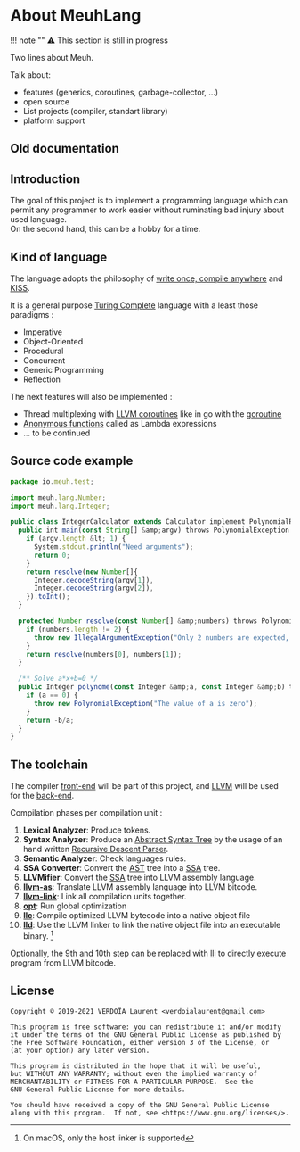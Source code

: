 # About MeuhLang

!!! note ""
    :warning: This section is still in progress

Two lines about Meuh.

Talk about:

- features (generics, coroutines, garbage-collector, ...)
- open source
- List projects (compiler, standart library)
- platform support




## Old documentation


## Introduction
The goal of this project is to implement a programming language which can permit any
programmer to work easier without ruminating bad injury about used language.  
On the second hand, this can be a hobby for a time.

## Kind of language

The language adopts the philosophy of [write once, compile anywhere][woca]
and [KISS][kiss].

It is a general purpose [Turing Complete][Turing] language with a least those paradigms :

- Imperative
- Object-Oriented
- Procedural
- Concurrent
- Generic Programming
- Reflection

The next features will also be implemented :

- Thread multiplexing with [LLVM coroutines][coroutines] like in go with the [goroutine][goroutine]
- [Anonymous functions][lambda] called as Lambda expressions
- ... to be continued

## Source code example

```javascript
package io.meuh.test;

import meuh.lang.Number;
import meuh.lang.Integer;

public class IntegerCalculator extends Calculator implement PolynomialResolver {
  public int main(const String[] &amp;argv) throws PolynomialException {
    if (argv.length &lt; 1) {
      System.stdout.println("Need arguments");
      return 0;
    }
    return resolve(new Number[]{
      Integer.decodeString(argv[1]),
      Integer.decodeString(argv[2]),
    }).toInt();
  }

  protected Number resolve(const Number[] &amp;numbers) throws PolynomialException {
    if (numbers.length != 2) {
      throw new IllegalArgumentException("Only 2 numbers are expected, not: " + numbers.length);
    }
    return resolve(numbers[0], numbers[1]);
  }

  /** Solve a*x+b=0 */
  public Integer polynome(const Integer &amp;a, const Integer &amp;b) throws PolynomialException {
    if (a == 0) {
      throw new PolynomialException("The value of a is zero");
    }
    return -b/a;
  }
}
```

## The toolchain

The compiler [front-end][front-end] will be part of this project, and [LLVM][llvm]
will be used for the [back-end][back-end].

Compilation phases per compilation unit :

1. **Lexical Analyzer**: Produce tokens.
2. **Syntax Analyzer**: Produce an [Abstract Syntax Tree][ast] by the usage of an hand written [Recursive Descent Parser][rdp].
3. **Semantic Analyzer**: Check languages rules.
4. **SSA Converter**: Convert the [AST][ast] tree into a [SSA][ssa] tree.
5. **LLVMifier**: Convert the [SSA][ssa] tree into LLVM assembly language.
6. **[llvm-as][llvm-as]**: Translate LLVM assembly language into LLVM bitcode.
7. **[llvm-link][llvm-link]**: Link all compilation units together.
8. **[opt][opt]**: Run global optimization
9. **[llc][llc]**: Compile optimized LLVM bytecode into a native object file
10. **[lld][lld]**: Use the LLVM linker to link the native object file into an executable binary. [^1]

Optionally, the 9th and 10th step can be replaced with [lli][lli] to directly execute program from LLVM bitcode.

## License

```plain
Copyright © 2019-2021 VERDOÏA Laurent <verdoialaurent@gmail.com>

This program is free software: you can redistribute it and/or modify
it under the terms of the GNU General Public License as published by
the Free Software Foundation, either version 3 of the License, or
(at your option) any later version.

This program is distributed in the hope that it will be useful,
but WITHOUT ANY WARRANTY; without even the implied warranty of
MERCHANTABILITY or FITNESS FOR A PARTICULAR PURPOSE.  See the
GNU General Public License for more details.

You should have received a copy of the GNU General Public License
along with this program.  If not, see <https://www.gnu.org/licenses/>.
```

[^1]: On macOS, only the host linker is supported

[ast]: https://en.wikipedia.org/wiki/Abstract_syntax_tree
[back-end]: https://en.wikipedia.org/wiki/Compiler#Back_end
[coroutines]: http://llvm.org/docs/Coroutines.html
[front-end]: https://en.wikipedia.org/wiki/Compiler#Front_end
[goroutine]: https://golang.org/doc/effective_go.html#goroutines
[kiss]: https://en.wikipedia.org/wiki/KISS_principle
[lambda]: https://en.wikipedia.org/wiki/Anonymous_function
[llc]: https://llvm.org/docs/CommandGuide/llc.html
[lld]: https://lld.llvm.org/
[llvm]: https://llvm.org/
[lli]: https://llvm.org/docs/CommandGuide/lli.html
[llvm-as]: https://llvm.org/docs/CommandGuide/llvm-as.html
[llvm-link]: https://llvm.org/docs/CommandGuide/llvm-link.html
[opt]: https://llvm.org/docs/CommandGuide/opt.html
[rdp]: https://en.wikipedia.org/wiki/Recursive_descent_parser
[ssa]: https://en.wikipedia.org/wiki/Static_single_assignment_form
[Turing]: https://en.wikipedia.org/wiki/Turing_completeness
[woca]: https://en.wikipedia.org/wiki/Write_once,_compile_anywhere
